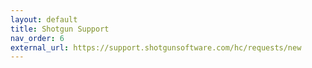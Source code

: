 ```yaml
---
layout: default
title: Shotgun Support
nav_order: 6
external_url: https://support.shotgunsoftware.com/hc/requests/new
---
```



